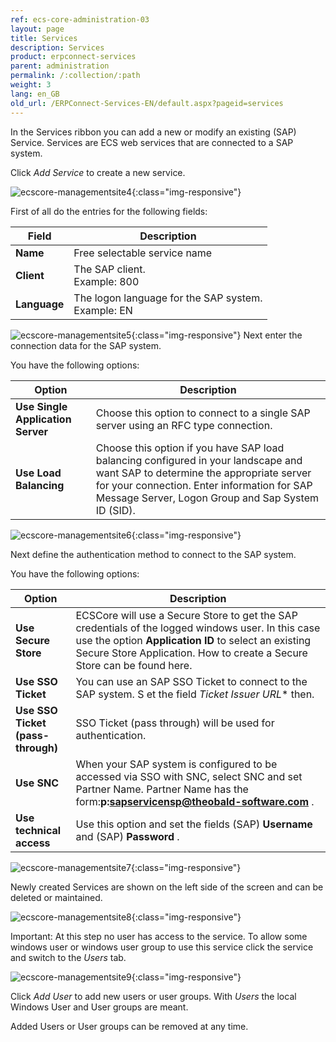 ```yaml
---
ref: ecs-core-administration-03
layout: page
title: Services
description: Services
product: erpconnect-services
parent: administration
permalink: /:collection/:path
weight: 3
lang: en_GB
old_url: /ERPConnect-Services-EN/default.aspx?pageid=services
---
```


In the Services ribbon you can add a new or modify an existing (SAP) Service. Services are ECS web services that are connected to a SAP system. 


Click *Add Service* to create a new service. 

![ecscore-managementsite4](/img/content/ecscore-managementsite4.png.png){:class="img-responsive"}

First of all do the entries for the following fields:

| Field     | Description               |
|--------------|--------------------------------------------------------|
| **Name**     | Free selectable service name                           |
| **Client**   | The SAP client.<br> Example: 800                       |
| **Language** | The logon language for the SAP system.<br> Example: EN |

![ecscore-managementsite5](/img/content/ecscore-managementsite5.png.png){:class="img-responsive"}
Next enter the connection data for the SAP system. 

You have the following options:

| Option | Description                                                                                                                                                                |
|-----------------------------------|---------------------------------------------------------------------------------------------------------------------------------------------------------------------------------------------------------------------------------------------------|
| **Use Single Application Server** | Choose this option to connect to a single SAP server using an RFC type connection.                                                                                                                                                                |
| **Use Load Balancing**            | Choose this option if you have SAP load balancing configured in your landscape  and want SAP to determine the appropriate server             				 for your connection. Enter information for SAP Message Server, Logon Group and Sap System ID (SID). |


![ecscore-managementsite6](/img/content/ecscore-managementsite6.png.png){:class="img-responsive"}

Next define the authentication method to connect to the SAP system. 

You have the following options:

| Option                      | Description |
|-------------------------------------------|------------------------------------------------------------------------------------------------------------------------------------------------------------------------------------------------------------------------------------------|
| **Use Secure Store**                      | ECSCore will use a Secure Store  to get the SAP credentials of the logged windows user. In this case use the option **Application ID** to select an existing Secure Store  Application. How to create a Secure Store can be found 						 here. |
| **Use SSO Ticket**                        | You can use an SAP SSO Ticket to connect to the SAP system. S et the field *Ticket Issuer URL** then.                                                                                                                                    |
| **Use SSO Ticket**<br> **(pass-through)** | SSO Ticket (pass through) will be used for authentication.                                                                                                                                                                               |
| **Use SNC**                               | When your SAP system is configured to be accessed via SSO with SNC, select SNC and set Partner Name. Partner Name has the form:**p:sapservicensp@theobald-software.com** .                                                               |
| **Use technical access**                  | Use this option and set the fields (SAP) **Username**  and (SAP) **Password** .                                                                                                                                                      |

![ecscore-managementsite7](/img/content/ecscore-managementsite7.png.png){:class="img-responsive"}

Newly created Services are shown on the left side of the screen and can be deleted or maintained. 

![ecscore-managementsite8](/img/content/ecscore-managementsite8.png.png){:class="img-responsive"}

Important: At this step no user has access to the service. To allow some windows user or windows user group to use this service click the service and switch to the *Users* tab.

![ecscore-managementsite9](/img/content/ecscore-managementsite9.png.png){:class="img-responsive"}

Click *Add User* to add new users or user groups. With *Users* the local Windows User and User groups are meant. 


Added Users or User groups can be removed at any time.  

